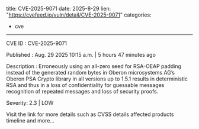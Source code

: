  
title: CVE-2025-9071
date: 2025-8-29
lien: "https://cvefeed.io/vuln/detail/CVE-2025-9071"
categories:
  - cve
---

CVE ID : CVE-2025-9071

Published :  Aug. 29
2025
10:15 a.m. | 5 hours
47 minutes ago

Description : Erroneously using an all-zero seed for RSA-OEAP padding instead of the generated random bytes
in Oberon microsystems AG’s Oberon PSA Crypto library in all versions up to 1.5.1
results in deterministic RSA and thus in a loss of confidentiality for guessable messages
recognition of repeated messages
and loss of security proofs.

Severity: 2.3 | LOW

Visit the link for more details
such as CVSS details
affected products
timeline
and more...
